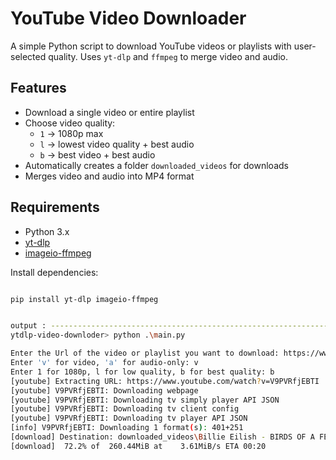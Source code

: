 # YouTube Video Downloader

A simple Python script to download YouTube videos or playlists with user-selected quality. Uses `yt-dlp` and `ffmpeg` to merge video and audio.

## Features

- Download a single video or entire playlist
- Choose video quality:
  - `1` → 1080p max
  - `l` → lowest video quality + best audio
  - `b` → best video + best audio
- Automatically creates a folder `downloaded_videos` for downloads
- Merges video and audio into MP4 format

## Requirements

- Python 3.x
- [yt-dlp](https://github.com/yt-dlp/yt-dlp)
- [imageio-ffmpeg](https://pypi.org/project/imageio-ffmpeg/)

Install dependencies:

```bash

pip install yt-dlp imageio-ffmpeg


output : --------------------------------------------------------------------------------------------------------------------
ytdlp-video-downloder> python .\main.py

Enter the Url of the video or playlist you want to download: https://www.youtube.com/watch?v=V9PVRfjEBTI
Enter 'v' for video, 'a' for audio-only: v
Enter 1 for 1080p, l for low quality, b for best quality: b
[youtube] Extracting URL: https://www.youtube.com/watch?v=V9PVRfjEBTI 
[youtube] V9PVRfjEBTI: Downloading webpage 
[youtube] V9PVRfjEBTI: Downloading tv simply player API JSON 
[youtube] V9PVRfjEBTI: Downloading tv client config 
[youtube] V9PVRfjEBTI: Downloading tv player API JSON 
[info] V9PVRfjEBTI: Downloading 1 format(s): 401+251 
[download] Destination: downloaded_videos\Billie Eilish - BIRDS OF A FEATHER (Official Music Video).f401.mp4 
[download]  72.2% of  260.44MiB at    3.61MiB/s ETA 00:20